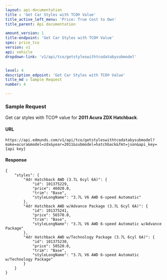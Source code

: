 ```yaml
---
layout: api-documentation
title : 'Get Car Styles with TCO® Value'
title_active_left_menu: 'Price: True Cost to Own'
title_parent: Api documentation

amount_version: 1
title-endpoint: 'Get Car Styles with TCO® Value'
spec: price_tco
version: v1
api: vehicle
dropdown-link: 'v1/api/tco/getstyleswithtcodatabysubmodel'


level: 4
description_edpoint: 'Get Car Styles with TCO® Value'
title_md : Sample Request
number: 4

---
```


### Sample Request

Get car styles with TCO® value for **2011 Acura ZDX Hatchback**.

#### URL

	https://api.edmunds.com/v1/api/tco/getstyleswithtcodatabysubmodel?make=acura&model=zdx&year=2011&submodel=hatchback&fmt=json&api_key={api key}
	
#### Response

	{
	    "styles": {
	        "4dr Hatchback AWD (3.7L 6cyl 6A)": {
	            "id": 101375229,
	            "price": 46020.0,
	            "trim": "Base",
	            "styleLongName": "3.7L V6 AWD 6-speed Automatic"
	        },
	        "4dr Hatchback AWD w/Advance Package (3.7L 6cyl 6A)": {
	            "id": 101375241,
	            "price": 56570.0,
	            "trim": "Base",
	            "styleLongName": "3.7L V6 AWD 6-speed Automatic w/Advance Package"
	        },
	        "4dr Hatchback AWD w/Technology Package (3.7L 6cyl 6A)": {
	            "id": 101375230,
	            "price": 50520.0,
	            "trim": "Base",
	            "styleLongName": "3.7L V6 AWD 6-speed Automatic w/Technology Package"
	        }
	    }
	}